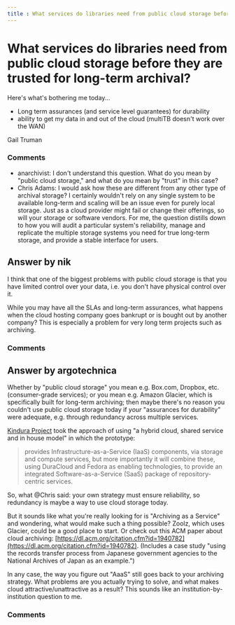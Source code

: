 ```yaml
---
title : What services do libraries need from public cloud storage before they are trusted for long-term archival?
---
```

What services do libraries need from public cloud storage before they are trusted for long-term archival?
=====================
Here's what's bothering me today...

-   Long term assurances (and service level guarantees) for durability
-   ability to get my data in and out of the cloud (multiTB doesn't work
    over the WAN)


Gail Truman

### Comments ###
* anarchivist: I don't understand this question. What do you mean by "public cloud
storage," and what do you mean by "trust" in this case?
* Chris Adams: I would ask how these are different from any other type of archival
storage? I certainly wouldn't rely on any single system to be available
long-term and scaling will be an issue even for purely local storage.
Just as a cloud provider might fail or change their offerings, so will
your storage or software vendors. For me, the question distills down to
how you will audit a particular system's reliability, manage and
replicate the multiple storage systems you need for true long-term
storage, and provide a stable interface for users.


Answer by nik
----------------
I think that one of the biggest problems with public cloud storage is
that you have limited control over your data, i.e. you don't have
physical control over it.

While you may have all the SLAs and long-term assurances, what happens
when the cloud hosting company goes bankrupt or is bought out by another
company? This is especially a problem for very long term projects such
as archiving.

### Comments ###

Answer by argotechnica
----------------
Whether by "public cloud storage" you mean e.g. Box.com, Dropbox, etc.
(consumer-grade services); or you mean e.g. Amazon Glacier, which is
specifically built for long-term archiving; then maybe there's no reason
you couldn't use public cloud storage today if *your* "assurances for
durability" were adequate, e.g. through redundancy across multiple
services.

[Kindura Project](http://kindura.cerch.kcl.ac.uk/?page_id=2) took the
approach of using "a hybrid cloud, shared service and in house model" in
which the prototype:

> provides Infrastructure-as-a-Service (IaaS) components, via storage
> and compute services, but more importantly it will combine these,
> using DuraCloud and Fedora as enabling technologies, to provide an
> integrated Software-as-a-Service (SaaS) package of repository-centric
> services.

So, what @Chris said: your own strategy must ensure reliability, so
redundancy is maybe a way to use cloud storage today.

But it sounds like what you're really looking for is "Archiving as a
Service" and wondering, what would make such a thing possible? Zoolz,
which uses Glacier, could be a good place to start. Or check out this
ACM paper about cloud archiving:
[https://dl.acm.org/citation.cfm?id=1940782](https://dl.acm.org/citation.cfm?id=1940782).
(Includes a case study "using the records transfer process from Japanese
government agencies to the National Archives of Japan as an example.")

In any case, the way you figure out "AaaS" still goes back to your
archiving strategy. What problems are you actually trying to solve, and
what makes cloud attractive/unattractive as a result? This sounds like
an institution-by-institution question to me.

### Comments ###

